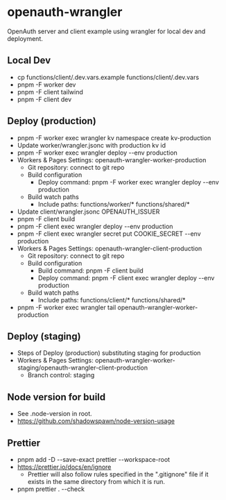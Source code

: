 # openauth-wrangler

OpenAuth server and client example using wrangler for local dev and deployment.

## Local Dev

- cp functions/client/.dev.vars.example functions/client/.dev.vars
- pnpm -F worker dev
- pnpm -F client tailwind
- pnpm -F client dev

## Deploy (production)

- pnpm -F worker exec wrangler kv namespace create kv-production
- Update worker/wrangler.jsonc with production kv id
- pnpm -F worker exec wrangler deploy --env production
- Workers & Pages Settings: openauth-wrangler-worker-production
  - Git repository: connect to git repo
  - Build configuration
    - Deploy command: pnpm -F worker exec wrangler deploy --env production
  - Build watch paths
    - Include paths: functions/worker/* functions/shared/*
- Update client/wrangler.jsonc OPENAUTH_ISSUER
- pnpm -F client build
- pnpm -F client exec wrangler deploy --env production
- pnpm -F client exec wrangler secret put COOKIE_SECRET --env production
- Workers & Pages Settings: openauth-wrangler-client-production
  - Git repository: connect to git repo
  - Build configuration
    - Build command: pnpm -F client build
    - Deploy command: pnpm -F client exec wrangler deploy --env production
  - Build watch paths
    - Include paths: functions/client/* functions/shared/*
- pnpm -F worker exec wrangler tail openauth-wrangler-worker-production

## Deploy (staging)

- Steps of Deploy (production) substituting staging for production
- Workers & Pages Settings: openauth-wrangler-worker-staging/openauth-wrangler-client-production
  - Branch control: staging

## Node version for build

- See .node-version in root.
- https://github.com/shadowspawn/node-version-usage

## Prettier

- pnpm add -D --save-exact prettier --workspace-root
- https://prettier.io/docs/en/ignore
  - Prettier will also follow rules specified in the ".gitignore" file if it exists in the same directory from which it is run.
- pnpm prettier . --check

